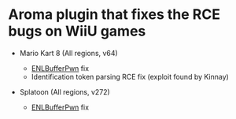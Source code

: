 # Aroma plugin that fixes the RCE bugs on WiiU games

- Mario Kart 8 (All regions, v64)
	- [ENLBufferPwn](https://github.com/PabloMK7/ENLBufferPwn) fix
	- Identification token parsing RCE fix (exploit found by Kinnay)

- Splatoon (All regions, v272)
	- [ENLBufferPwn](https://github.com/PabloMK7/ENLBufferPwn) fix